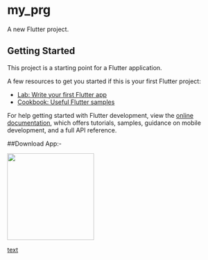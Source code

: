 # my_prg

A new Flutter project.

## Getting Started

This project is a starting point for a Flutter application.

A few resources to get you started if this is your first Flutter project:

- [Lab: Write your first Flutter app](https://docs.flutter.dev/get-started/codelab)
- [Cookbook: Useful Flutter samples](https://docs.flutter.dev/cookbook)

For help getting started with Flutter development, view the
[online documentation](https://docs.flutter.dev/), which offers tutorials,
samples, guidance on mobile development, and a full API reference.

##Download App:-

<a href="https://github.com/TheAlphamerc/flutter_news_app/releases/download/v1.0.0/app-release.apk">
<img src="https://playerzon.com/asset/download.png" width="200"></img></a>


[text](build/app/outputs/flutter-apk/app-release.apk)